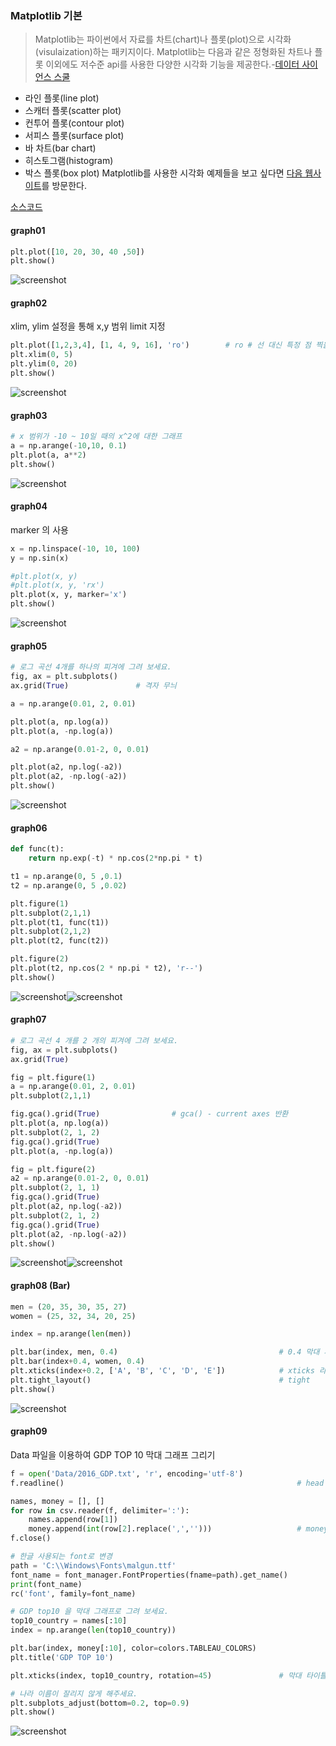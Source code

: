 ### Matplotlib 기본
>Matplotlib는 파이썬에서 자료를 차트(chart)나 플롯(plot)으로 시각화(visulaization)하는 패키지이다. Matplotlib는 다음과 같은 정형화된 차트나 플롯 이외에도 저수준 api를 사용한 다양한 시각화 기능을 제공한다.-[데이터 사이언스 스쿨](https://datascienceschool.net/view-notebook/d0b1637803754bb083b5722c9f2209d0/)
- 라인 플롯(line plot)
- 스캐터 플롯(scatter plot)
- 컨투어 플롯(contour plot)
- 서피스 플롯(surface plot)
- 바 차트(bar chart)
- 히스토그램(histogram)
- 박스 플롯(box plot)
Matplotlib를 사용한 시각화 예제들을 보고 싶다면 [다음 웹사이트](http://matplotlib.org/gallery.html)를 방문한다.

[소스코드](../Day_02_03_matplotlib.py)
#### graph01
```python
plt.plot([10, 20, 30, 40 ,50])
plt.show()
```
![screenshot](../screenshot/Figure_1.png)

#### graph02
xlim, ylim 설정을 통해 x,y 범위 limit 지정
```python
plt.plot([1,2,3,4], [1, 4, 9, 16], 'ro')        # ro # 선 대신 특정 점 찍을 때
plt.xlim(0, 5)
plt.ylim(0, 20)
plt.show()
```
![screenshot](../screenshot/Figure_2.png)

#### graph03
```python
# x 범위가 -10 ~ 10일 때의 x^2에 대한 그래프
a = np.arange(-10,10, 0.1)
plt.plot(a, a**2)
plt.show()
```
![screenshot](../screenshot/Figure_3.png)

#### graph04
marker 의 사용
```python
x = np.linspace(-10, 10, 100)
y = np.sin(x)

#plt.plot(x, y)
#plt.plot(x, y, 'rx')
plt.plot(x, y, marker='x')
plt.show()
```
![screenshot](../screenshot/Figure_4.png)

#### graph05
```python
# 로그 곡선 4개를 하나의 피겨에 그려 보세요.
fig, ax = plt.subplots()
ax.grid(True)               # 격자 무늬

a = np.arange(0.01, 2, 0.01)

plt.plot(a, np.log(a))
plt.plot(a, -np.log(a))

a2 = np.arange(0.01-2, 0, 0.01)

plt.plot(a2, np.log(-a2))
plt.plot(a2, -np.log(-a2))
plt.show()
```
![screenshot](../screenshot/Figure_5.png)

#### graph06
```python
def func(t):
    return np.exp(-t) * np.cos(2*np.pi * t)

t1 = np.arange(0, 5 ,0.1)
t2 = np.arange(0, 5 ,0.02)

plt.figure(1)
plt.subplot(2,1,1)
plt.plot(t1, func(t1))
plt.subplot(2,1,2)
plt.plot(t2, func(t2))

plt.figure(2)
plt.plot(t2, np.cos(2 * np.pi * t2), 'r--')
plt.show()
```
![screenshot](../screenshot/Figure_6_1.png)![screenshot](../screenshot/Figure_6_2.png)

#### graph07
```python
# 로그 곡선 4 개를 2 개의 피겨에 그려 보세요.
fig, ax = plt.subplots()
ax.grid(True)

fig = plt.figure(1)
a = np.arange(0.01, 2, 0.01)
plt.subplot(2,1,1)

fig.gca().grid(True)                # gca() - current axes 반환
plt.plot(a, np.log(a))
plt.subplot(2, 1, 2)
fig.gca().grid(True)
plt.plot(a, -np.log(a))

fig = plt.figure(2)
a2 = np.arange(0.01-2, 0, 0.01)
plt.subplot(2, 1, 1)
fig.gca().grid(True)
plt.plot(a2, np.log(-a2))
plt.subplot(2, 1, 2)
fig.gca().grid(True)
plt.plot(a2, -np.log(-a2))
plt.show()
```
![screenshot](../screenshot/Figure_7_1.png)![screenshot](../screenshot/Figure_7_2.png)

#### graph08 (Bar)
```python
men = (20, 35, 30, 35, 27)
women = (25, 32, 34, 20, 25)

index = np.arange(len(men))

plt.bar(index, men, 0.4)                                    # 0.4 막대 사이즈 # color 로 색 지정 가능
plt.bar(index+0.4, women, 0.4)
plt.xticks(index+0.2, ['A', 'B', 'C', 'D', 'E'])            # xticks 라벨링
plt.tight_layout()                                          # tight
plt.show()
```
![screenshot](../screenshot/Figure_8.png)

#### graph09
Data 파일을 이용하여 GDP TOP 10 막대 그래프 그리기
```python
f = open('Data/2016_GDP.txt', 'r', encoding='utf-8')
f.readline()                                                    # head 한 번 읽어서 제낌

names, money = [], []
for row in csv.reader(f, delimiter=':'):
    names.append(row[1])
    money.append(int(row[2].replace(',','')))                   # money 쉼표 제거 후, int 로 형변환
f.close()

# 한글 사용되는 font로 변경
path = 'C:\\Windows\Fonts\malgun.ttf'
font_name = font_manager.FontProperties(fname=path).get_name()
print(font_name)
rc('font', family=font_name)

# GDP top10 을 막대 그래프로 그려 보세요.
top10_country = names[:10]
index = np.arange(len(top10_country))

plt.bar(index, money[:10], color=colors.TABLEAU_COLORS)
plt.title('GDP TOP 10')

plt.xticks(index, top10_country, rotation=45)               # 막대 타이틀 45도로 기울기

# 나라 이름이 잘리지 않게 해주세요.
plt.subplots_adjust(bottom=0.2, top=0.9)
plt.show()
```
![screenshot](../screenshot/Figure_9.png)